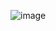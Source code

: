 
![image](https://user-images.githubusercontent.com/84719574/124918412-abfaea80-dffd-11eb-94e8-0434eb702912.png)
